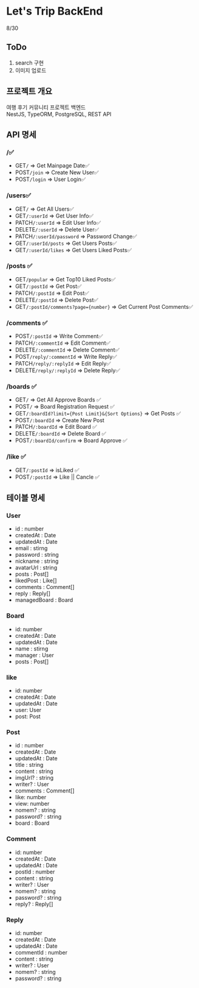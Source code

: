 # Let's Trip BackEnd

8/30

## ToDo

1. search 구현
2. 이미지 업로드

## 프로젝트 개요

여행 후기 커뮤니티 프로젝트 백엔드  
NestJS, TypeORM, PostgreSQL, REST API

## API 명세

### /✅

- GET`/` => Get Mainpage Date✅
- POST`/join` => Create New User✅
- POST`/login` => User Login✅

### /users✅

- GET`/` => Get All Users✅
- GET`/:userId` => Get User Info✅
- PATCH`/:userId` => Edit User Info✅
- DELETE`/:userId` => Delete User✅
- PATCH`/:userId/password` => Password Change✅
- GET`/:userId/posts` => Get Users Posts✅
- GET`/:userId/likes` => Get Users Liked Posts✅

### /posts ✅

- GET`/popular` => Get Top10 Liked Posts✅
- GET`/:postId` => Get Post✅
- PATCH`/:postId` => Edit Post✅
- DELETE`/:postId` => Delete Post✅
- GET`/:postId/comments?page={number}` => Get Current Post Comments✅

### /comments ✅

- POST`/:postId` => Write Comment✅
- PATCH`/:commentId` => Edit Comment✅
- DELETE`/:commentId` => Delete Comment✅
- POST`/reply/:commentId` => Write Reply✅
- PATCH`/reply/:replyId` => Edit Reply✅
- DELETE`/reply/:replyId` => Delete Reply✅

### /boards ✅

- GET`/` => Get All Approve Boards ✅
- POST`/` => Board Registration Request ✅
- GET`/:boardId?limit={Post Limit}&{Sort Options}` => Get Posts ✅
- POST`/:boardId` => Create New Post
- PATCH`/:boardId` => Edit Board ✅
- DELETE`/:boardId` => Delete Board ✅
- POST`/:boardId/confirm` => Board Approve ✅

### /like ✅

- GET`/:postId` => isLiked ✅
- POST`/:postId` => Like || Cancle ✅

## 테이블 명세

### User

- id : number
- createdAt : Date
- updatedAt : Date
- email : stirng
- password : string
- nickname : string
- avatarUrl : string
- posts : Post[]
- likedPost : Like[]
- comments : Comment[]
- reply : Reply[]
- managedBoard : Board

### Board

- id: number
- createdAt : Date
- updatedAt : Date
- name : stirng
- manager : User
- posts : Post[]

### like

- id: number
- createdAt : Date
- updatedAt : Date
- user: User
- post: Post

### Post

- id : number
- createdAt : Date
- updatedAt : Date
- title : string
- content : string
- imgUrl? : string
- writer? : User
- comments : Comment[]
- like: number
- view: number
- nomem? : string
- password? : string
- board : Board

### Comment

- id: number
- createdAt : Date
- updatedAt : Date
- postId : number
- content : string
- writer? : User
- nomem? : string
- password? : string
- reply? : Reply[]

### Reply

- id: number
- createdAt : Date
- updatedAt : Date
- commentId : number
- content : string
- writer? : User
- nomem? : string
- password? : string
